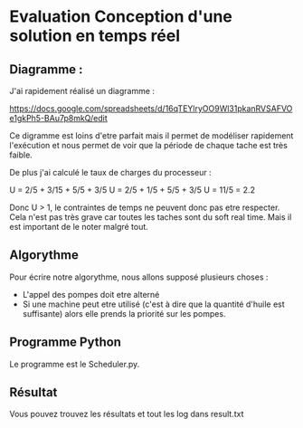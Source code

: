 # Evaluation Conception d'une solution en temps réel

## Diagramme :

J'ai rapidement réalisé un diagramme :

https://docs.google.com/spreadsheets/d/16qTEYlryOO9Wl31pkanRVSAFVOe1gkPh5-BAu7p8mkQ/edit

Ce digramme est loins d'etre parfait mais il permet de modéliser rapidement l'exécution et nous permet de voir que la période de chaque
tache est très faible. 

De plus j'ai calculé le taux de charges du processeur : 

U = 2/5 + 3/15 + 5/5 + 3/5 
U = 2/5 + 1/5 + 5/5 + 3/5
U = 11/5 = 2.2 

Donc U > 1, le contraintes de temps ne peuvent donc pas etre respecter. Cela n'est pas très grave car toutes les taches sont
du soft real time. Mais il est important de le noter malgré tout. 

## Algorythme

Pour écrire notre algorythme, nous allons supposé plusieurs choses :
- L'appel des pompes doit etre alterné
- Si une machine peut etre utilisé (c'est à dire que la quantité d'huile est suffisante) alors elle prends la priorité sur les pompes.

## Programme Python

Le programme est le Scheduler.py.

## Résultat 

Vous pouvez trouvez les résultats et tout les log dans result.txt 
